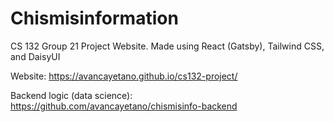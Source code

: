 # Chismisinformation

CS 132 Group 21 Project Website. Made using React (Gatsby), Tailwind CSS, and DaisyUI

Website: https://avancayetano.github.io/cs132-project/

Backend logic (data science): https://github.com/avancayetano/chismisinfo-backend
